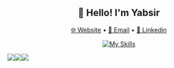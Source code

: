 <div align="center">
<h2>👋 Hello! I'm Yabsir</h2>
<p>
  <a href="https://finalproject4-webportfolio.netlify.app/">🌐 Website</a> •
  <a href="mailto:yabsir.aditya@gmail.com">📧 Email</a> •
  <a href="https://www.linkedin.com/in/yabsiraditya/">💼 Linkedin</a> 
</p>

[![My Skills](https://skillicons.dev/icons?i=html,css,js,react,laravel,tailwind,bootstrap,figma)](https://skillicons.dev)

</div>

<div align="center">
  <div style="display: flex; align-items:center;" >
    <img src="https://github-profile-summary-cards.vercel.app/api/cards/most-commit-language?username=yabsiraditya&theme=vue" />
    <img src="https://github-profile-summary-cards.vercel.app/api/cards/stats?username=yabsiraditya&theme=vue" />
    <img src="https://github-readme-streak-stats.herokuapp.com/?user=yabsiraditya&theme=vue&hide_border=true" />
  </div>
</div>


<!--START_SECTION:waka-->
<!--END_SECTION:waka-->
